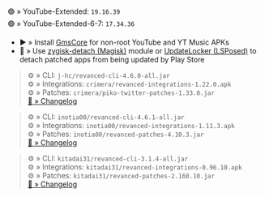 🟢 » YouTube-Extended: `19.16.39`  
🟢 » YouTube-Extended-6-7: `17.34.36`  

- ▶️ » Install [GmsCore](https://github.com/ReVanced/GmsCore/releases) for non-root YouTube and YT Music APKs  
- 🛑 » Use [zygisk-detach (Magisk)](https://github.com/j-hc/zygisk-detach) module or [UpdateLocker (LSPosed)](https://github.com/Xposed-Modules-Repo/ru.mike.updatelocker/releases) to detach patched apps from being updated by Play Store
  
> ⚙️ » CLI: `j-hc/revanced-cli-4.6.0-all.jar`  
> ⚙️ » Integrations: `crimera/revanced-integrations-1.22.0.apk`  
> ⚙️ » Patches: `crimera/piko-twitter-patches-1.33.0.jar`  
> [🔗 » Changelog](https://github.com/crimera/piko/releases/tag/v1.33.0)

> ⚙️ » CLI: `inotia00/revanced-cli-4.6.1-all.jar`  
> ⚙️ » Integrations: `inotia00/revanced-integrations-1.11.3.apk`  
> ⚙️ » Patches: `inotia00/revanced-patches-4.10.3.jar`  
> [🔗 » Changelog](https://github.com/inotia00/revanced-patches/releases/tag/v4.10.3)

> ⚙️ » CLI: `kitadai31/revanced-cli-3.1.4-all.jar`  
> ⚙️ » Integrations: `kitadai31/revanced-integrations-0.96.10.apk`  
> ⚙️ » Patches: `kitadai31/revanced-patches-2.160.10.jar`  
> [🔗 » Changelog](https://github.com/kitadai31/revanced-patches-android6-7/releases/tag/v2.160.10)  
